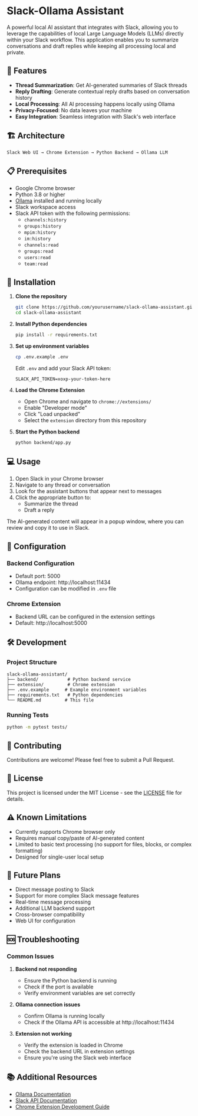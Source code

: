 # Slack-Ollama Assistant

A powerful local AI assistant that integrates with Slack, allowing you to leverage the capabilities of local Large Language Models (LLMs) directly within your Slack workflow. This application enables you to summarize conversations and draft replies while keeping all processing local and private.

## 🌟 Features

- **Thread Summarization**: Get AI-generated summaries of Slack threads
- **Reply Drafting**: Generate contextual reply drafts based on conversation history
- **Local Processing**: All AI processing happens locally using Ollama
- **Privacy-Focused**: No data leaves your machine
- **Easy Integration**: Seamless integration with Slack's web interface

## 🏗️ Architecture

```
Slack Web UI → Chrome Extension → Python Backend → Ollama LLM
```

## 📋 Prerequisites

- Google Chrome browser
- Python 3.8 or higher
- [Ollama](https://ollama.ai/) installed and running locally
- Slack workspace access
- Slack API token with the following permissions:
  - `channels:history`
  - `groups:history`
  - `mpim:history`
  - `im:history`
  - `channels:read`
  - `groups:read`
  - `users:read`
  - `team:read`

## 🚀 Installation

1. **Clone the repository**
   ```bash
   git clone https://github.com/yourusername/slack-ollama-assistant.git
   cd slack-ollama-assistant
   ```

2. **Install Python dependencies**
   ```bash
   pip install -r requirements.txt
   ```

3. **Set up environment variables**
   ```bash
   cp .env.example .env
   ```
   Edit `.env` and add your Slack API token:
   ```
   SLACK_API_TOKEN=xoxp-your-token-here
   ```

4. **Load the Chrome Extension**
   - Open Chrome and navigate to `chrome://extensions/`
   - Enable "Developer mode"
   - Click "Load unpacked"
   - Select the `extension` directory from this repository

5. **Start the Python backend**
   ```bash
   python backend/app.py
   ```

## 💻 Usage

1. Open Slack in your Chrome browser
2. Navigate to any thread or conversation
3. Look for the assistant buttons that appear next to messages
4. Click the appropriate button to:
   - Summarize the thread
   - Draft a reply

The AI-generated content will appear in a popup window, where you can review and copy it to use in Slack.

## 🔧 Configuration

### Backend Configuration
- Default port: 5000
- Ollama endpoint: http://localhost:11434
- Configuration can be modified in `.env` file

### Chrome Extension
- Backend URL can be configured in the extension settings
- Default: http://localhost:5000

## 🛠️ Development

### Project Structure
```
slack-ollama-assistant/
├── backend/           # Python backend service
├── extension/         # Chrome extension
├── .env.example      # Example environment variables
├── requirements.txt   # Python dependencies
└── README.md         # This file
```

### Running Tests
```bash
python -m pytest tests/
```

## 🤝 Contributing

Contributions are welcome! Please feel free to submit a Pull Request.

## 📝 License

This project is licensed under the MIT License - see the [LICENSE](LICENSE) file for details.

## ⚠️ Known Limitations

- Currently supports Chrome browser only
- Requires manual copy/paste of AI-generated content
- Limited to basic text processing (no support for files, blocks, or complex formatting)
- Designed for single-user local setup

## 🔮 Future Plans

- Direct message posting to Slack
- Support for more complex Slack message features
- Real-time message processing
- Additional LLM backend support
- Cross-browser compatibility
- Web UI for configuration

## 🆘 Troubleshooting

### Common Issues

1. **Backend not responding**
   - Ensure the Python backend is running
   - Check if the port is available
   - Verify environment variables are set correctly

2. **Ollama connection issues**
   - Confirm Ollama is running locally
   - Check if the Ollama API is accessible at http://localhost:11434

3. **Extension not working**
   - Verify the extension is loaded in Chrome
   - Check the backend URL in extension settings
   - Ensure you're using the Slack web interface

## 📚 Additional Resources

- [Ollama Documentation](https://github.com/ollama/ollama)
- [Slack API Documentation](https://api.slack.com/)
- [Chrome Extension Development Guide](https://developer.chrome.com/docs/extensions/) 